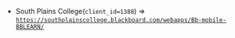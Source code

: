 - South Plains College(`client_id=1388`) => [`https://southplainscollege.blackboard.com/webapps/Bb-mobile-BBLEARN/`](https://southplainscollege.blackboard.com/webapps/Bb-mobile-BBLEARN/)
